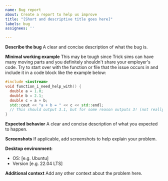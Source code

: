 ```yaml
---
name: Bug report
about: Create a report to help us improve
title: "[Short and descriptive title goes here]"
labels: bug
assignees: ''

---
```


**Describe the bug**
A clear and concise description of what the bug is.

**Minimal working example**
This may be tough since Trick sims can have many moving parts and you definitely shouldn't share your employer's code. Try to start over with the function or file that the issue occurs in and include it in a code block like the example below:
```C++
#include <iostream>
void function_i_need_help_with() {
  double a = 1.0;
  double b = 2.1;
  double c = a + b;
  std::cout << "a + b = " << c << std::endl; 
  // This should output 3.1, but for some reason outputs 3! (not really, just an example)
}
```

**Expected behavior**
A clear and concise description of what you expected to happen.

**Screenshots**
If applicable, add screenshots to help explain your problem.

**Desktop environment:**
 - OS: [e.g. Ubuntu]
 - Version [e.g. 22.04 LTS]

**Additional context**
Add any other context about the problem here.
